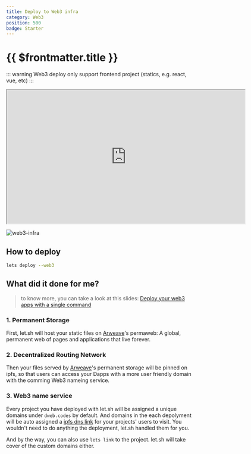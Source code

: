 ```yaml
---
title: Deploy to Web3 infra
category: Web3
position: 500
badge: Starter
---
```


# {{ $frontmatter.title }}

::: warning
Web3 deploy only support frontend project (statics, e.g. react, vue, etc)
:::

<iframe width="640" height="360"
src="https://www.youtube.com/embed/luSII1dRAZo">
</iframe>

![web3-infra](/img/web3-infra.jpg)

## How to deploy

```bash
lets deploy --web3
```

## What did it done for me?

> to know more, you can take a look at this slides: [Deploy your web3 apps with a single command](https://docs.google.com/presentation/d/1iAZWSa41X3VPdm_IjDEyz-YPM3H8blJe3VFjFhg5ks4/edit#slide=id.p)

### 1. Permanent Storage

First, let.sh will host your static files on [Arweave](https://www.arweave.org/)'s permaweb: A global, permanent web of pages and applications that live forever.

### 2. Decentralized Routing Network

Then your files served by [Arweave](https://www.arweave.org/)'s permanent storage will be pinned on ipfs, so that users can access your Dapps with a more user friendly domain with the comming Web3 nameing service.

### 3. Web3 name service

Every project you have deployed with let.sh will be assigned a unique domains under `dweb.codes` by default. And domains in the each depolyment will be auto assigned a [ipfs dns link](https://docs.ipfs.io/concepts/dnslink/) for your projects' users to visit.
You wouldn't need to do anything the deployment, let.sh handled them for you.

And by the way, you can also use `lets link` to the project. let.sh will take cover of the custom domains either.
